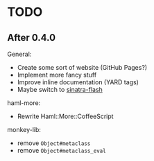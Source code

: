 TODO
====

After 0.4.0
-----------

General:

* Create some sort of website (GitHub Pages?)
* Implement more fancy stuff
* Improve inline documentation (YARD tags)
* Maybe switch to [sinatra-flash](http://github.com/SFEley/sinatra-flash)

haml-more:

* Rewrite Haml::More::CoffeeScript

monkey-lib:

* remove `Object#metaclass`
* remove `Object#metaclass_eval`

